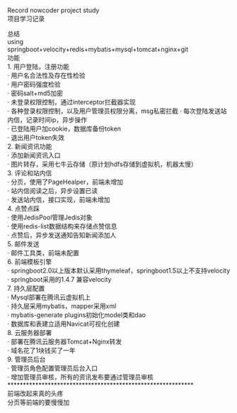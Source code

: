 Record nowcoder project study   
项目学习记录  

总结  
  using  
    springboot+velocity+redis+mybatis+mysql+tomcat+nginx+git  
  功能  
    1. 用户登陆，注册功能  
      · 用户名合法性及存在性检验  
      · 用户密码强度检验  
      · 密码salt+md5加密  
      · 未登录权限控制，通过interceptor拦截器实现  
      · 各种登录权限控制，以及用户管理员权限分离，msg私密拦截
      · 每次登陆发送站内信，记录时间ip，异步操作  
      · 已登陆用户加cookie，数据库备份token  
      · 退出用户token失效  
    2. 新闻资讯功能  
      · 添加新闻资讯入口  
      · 图片转存，采用七牛云存储（原计划hdfs存储到虚拟机，机器太慢）  
    3. 评论和站内信  
      · 分页，使用了PageHealper，前端未增加  
      · 站内信阅读之后，异步设置已读  
      · 发送站内信，接口实现，前端未增加  
    4. 点赞点踩  
      · 使用JedisPool管理Jedis对象  
      · 使用redis-list数据结构来存储点赞信息  
      · 点赞后，异步发送通知告知新闻添加人  
    5. 邮件发送  
      · 邮件工具类，前端未配置  
    6. 前端模板引擎  
      · springboot2.0以上版本默认采用thymeleaf，springboot1.5以上不支持velocity  
      · springboot采用的1.4.7 兼容velocity  
    7. 持久层配置  
      · Mysql部署在腾讯云虚拟机上  
      · 持久层采用mybatis，mapper采用xml  
      · mybatis-generate plugins初始化model类和dao  
      · 数据库和表建立适用Navicat可视化创建  
    8. 云服务器部署  
      · 部署在腾讯云服务器Tomcat+Nginx转发  
      · 域名花了1块钱买了一年  
    9. 管理员后台   
      · 管理员角色配置管理员后台入口   
      · 增加管理员审核，所有的资讯发布要通过管理员审核   
    ************************************************************   
    前端改起来真的头疼   
    分页等前端的要慢慢加   
